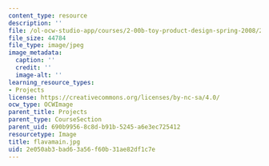 ```yaml
---
content_type: resource
description: ''
file: /ol-ocw-studio-app/courses/2-00b-toy-product-design-spring-2008/2e050ab3bad63a56f60b31ae82df1c7e_flavamain.jpg
file_size: 44784
file_type: image/jpeg
image_metadata:
  caption: ''
  credit: ''
  image-alt: ''
learning_resource_types:
- Projects
license: https://creativecommons.org/licenses/by-nc-sa/4.0/
ocw_type: OCWImage
parent_title: Projects
parent_type: CourseSection
parent_uid: 690b9956-8c8d-b91b-5245-a6e3ec725412
resourcetype: Image
title: flavamain.jpg
uid: 2e050ab3-bad6-3a56-f60b-31ae82df1c7e
---
```

